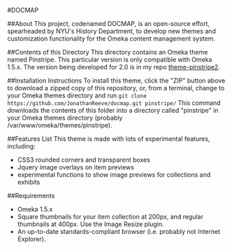 #DOCMAP

##About
This project, codenamed DOCMAP, is an open-source effort, spearheaded by NYU's History Department, to develop new themes and customization functionality for the Omeka content management system. 

##Contents of this Directory
This directory contains an Omeka theme named Pinstripe. This particular version is only compatible with Omeka 1.5.x. The version being developed for 2.0 is in my repo [theme-pinstripe2](https://github.com/JonathanReeve/theme-pinstripe2). 

##Installation Instructions
To install this theme, click the "ZIP" button above to download a zipped copy of this repository, or, from a terminal, change to your Omeka themes directory and run `git clone https://github.com/JonathanReeve/docmap.git pinstripe/` This command downloads the contents of this folder into a directory called "pinstripe" in your Omeka themes directory (probably /var/www/omeka/themes/pinstripe). 

##Features List
This theme is made with lots of experimental features, including: 
 * CSS3 rounded corners and transparent boxes
 * Jquery image overlays on item previews 
 * experimental functions to show image previews for collections and exhibits

##Requirements
 * Omeka 1.5.x 
 * Square thumbnails for your item collection at 200px, and regular thumbnails at 400px. Use the Image Resize plugin. 
 * An up-to-date standards-compliant browser (i.e. probably not Internet Explorer). 

